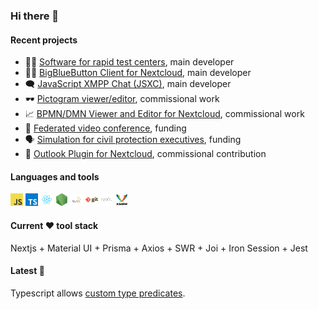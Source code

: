 ### Hi there 👋

#### Recent projects
- 🧑‍⚕️ [Software for rapid test centers](https://github.com/drkTettnang/corona-testing), main developer
- 🧑‍🏫 [BigBlueButton Client for Nextcloud](https://github.com/sualko/cloud_bbb), main developer
- 🗨️ [JavaScript XMPP Chat (JSXC)](https://github.com/jsxc/jsxc), main developer
- 🕶️ [Pictogram viewer/editor](https://github.com/kitsteam/wp-pictogram-viewer), commissional work
- 📈 [BPMN/DMN Viewer and Editor for Nextcloud](https://github.com/Loydl/nc-bpm-app), commissional work
- 🎥 [Federated video conference](https://prototypefund.de/project/foederierte-audio-und-video-konferenzen-via-xmpp/), funding
- 🗣️ [Simulation for civil protection executives](https://prototypefund.de/project/einsatzsimulator-fuer-fuehrungskraefte-des-bevoelkerungsschutzes/), funding
- 📧 [Outlook Plugin for Nextcloud](https://github.com/Sendent-B-V/Sendent-App-for-Nextcloud), commissional contribution

#### Languages and tools
<code><img height="20" src="https://raw.githubusercontent.com/github/explore/80688e429a7d4ef2fca1e82350fe8e3517d3494d/topics/javascript/javascript.png"></code>
<code><img height="20" src="https://raw.githubusercontent.com/github/explore/80688e429a7d4ef2fca1e82350fe8e3517d3494d/topics/typescript/typescript.png"></code>
<code><img height="20" src="https://raw.githubusercontent.com/github/explore/80688e429a7d4ef2fca1e82350fe8e3517d3494d/topics/react/react.png"></code>
<code><img height="20" src="https://raw.githubusercontent.com/github/explore/80688e429a7d4ef2fca1e82350fe8e3517d3494d/topics/nodejs/nodejs.png"></code>
<code><img height="20" src="https://raw.githubusercontent.com/github/explore/80688e429a7d4ef2fca1e82350fe8e3517d3494d/topics/mysql/mysql.png"></code>
<code><img height="20" src="https://raw.githubusercontent.com/github/explore/80688e429a7d4ef2fca1e82350fe8e3517d3494d/topics/git/git.png"></code>
<code><img height="20" src="https://github.com/github/explore/blob/607ca54319bf3aa0b1c83dde778736a6fd4c4350/topics/nextjs/nextjs.png"></code>
<code><img height="20" src="https://github.com/github/explore/blob/607ca54319bf3aa0b1c83dde778736a6fd4c4350/topics/xmpp/xmpp.png"></code>

#### Current ❤️ tool stack
Nextjs + Material UI + Prisma + Axios + SWR + Joi + Iron Session + Jest

#### Latest 🤯
Typescript allows [custom type predicates](https://www.typescriptlang.org/docs/handbook/2/narrowing.html#using-type-predicates).

